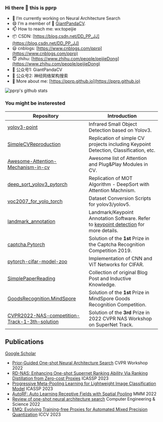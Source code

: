 ### Hi there 👋 this is pprp

- 🌱 I’m currently working on Neural Architecture Search
- :smile: I’m a member of :panda_face: [GiantPandaCV](https://github.com/GiantPandaCV).
- 📫 How to reach me: wx:topeijie
- :package: CSDN: [https://blog.csdn.net/DD_PP_JJ](https://blog.csdn.net/DD_PP_JJ)
- :smiley: cnblogs: [https://www.cnblogs.com/pprp](https://www.cnblogs.com/pprp)
- 😇 zhihu: [https://www.zhihu.com/people/peijieDong](https://www.zhihu.com/people/peijieDong)
- :panda_face: 公众号1: GiantPandaCV 
- :revolving_hearts: 公众号2: 神经网络架构搜索
- 👤 More about me: [https://pprp.github.io](https://pprp.github.io) 

![pprp's github stats
](https://github-readme-stats.vercel.app/api?username=pprp&show_icons=true&count_private=true&hide=prs&theme=default_repocard)

### You might be insterested



| Repository                                                   | Introduction                                                 |
| ------------------------------------------------------------ | ------------------------------------------------------------ |
| [yolov3-point](https://github.com/GiantPandaCV/yolov3-point) | Infrared Small Object Detection based on Yolov3.             |
| [SimpleCVReproduction](https://github.com/pprp/SimpleCVReproduction) | Replication of simple CV projects including Keypoint Detection, Classification, etc. |
| [Awesome-Attention-Mechanism-in-cv](https://github.com/pprp/awesome-attention-mechanism-in-cv) | Awesome list of Attention and Plug&Play Modules in CV.       |
| [deep_sort_yolov3_pytorch](https://github.com/pprp/deep_sort_yolov3_pytorch) | Replication of MOT Algorithm - DeepSort with Attention Machnism. |
| [voc2007_for_yolo_torch](https://github.com/pprp/voc2007_for_yolo_torch) | Dataset Conversion Scripts for yolov3/yolov5.                |
| [landmark_annotation](https://github.com/pprp/landmark_annotation) | Landmark/Keypoint Annotation Software. Refer to [keypoint detection](https://github.com/pprp/SimpleCVReproduction/blob/master/simple_keypoint/readme.md) for more details. |
| [captcha.Pytorch](https://github.com/pprp/captcha.Pytorch)   | Solution of the **1st** Prize in the Captcha Recognition Competition 2019. |
| [pytorch-cifar-model-zoo](https://github.com/pprp/pytorch-cifar-model-zoo) | Implementation of CNN and ViT Networks for CIFAR.            |
| [SimplePaperReading](https://github.com/pprp/SimpleCVPaperAbstractReading) | Collection of original Blog Post and Inductive Knowledge.    |
| [GoodsRecognition.MindSpore](https://github.com/pprp/GoodsRecognition.MindSpore) | Solution of the **1st** Prize in MindSpore Goods Recognition Competition. |
| [CVPR2022-NAS-competition-Track-1-3th-solution](https://github.com/pprp/CVPR2022-NAS-competition-Track-1-3th-solution) | Solution of the **3rd** Prize in 2022 CVPR NAS Workshop on SuperNet Track. |


## Publications

[Google Scholar](https://scholar.google.com/citations?user=TqS6s4gAAAAJ)

- [Prior-Guided One-shot Neural Architecture Search](https://arxiv.org/pdf/2206.13329) CVPR Workshop 2022 
- [RD-NAS: Enhancing One-shot Supernet Ranking Ability Via Ranking Distillation from Zero-cost Proxies](https://arxiv.org/pdf/2301.09850.pdf) ICASSP 2023
- [Progressive Meta-Pooling Learning for Lightweight Image Classification Model](https://arxiv.org/pdf/2301.10038.pdf) ICASSP 2023 
- [AutoRF: Auto Learning Receptive Fields with Spatial Pooling](https://link.springer.com/chapter/10.1007/978-3-031-27818-1_56) MMM 2022
- [Review of one-shot neural architecture search](http://manu46.magtech.com.cn/ces/EN/abstract/abstract17574.shtml) Computer Engineering & Science 2022
- [EMQ: Evolving Training-free Proxies for Automated Mixed Precision Quantization]() ICCV 2023

